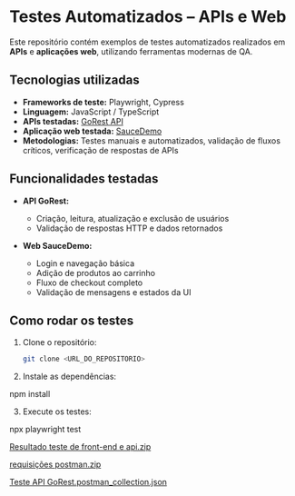 # Testes Automatizados – APIs e Web

Este repositório contém exemplos de testes automatizados realizados em **APIs** e **aplicações web**, utilizando ferramentas modernas de QA.

## Tecnologias utilizadas
- **Frameworks de teste:** Playwright, Cypress  
- **Linguagem:** JavaScript / TypeScript  
- **APIs testadas:** [GoRest API](https://gorest.co.in/)  
- **Aplicação web testada:** [SauceDemo](https://www.saucedemo.com/)  
- **Metodologias:** Testes manuais e automatizados, validação de fluxos críticos, verificação de respostas de APIs

## Funcionalidades testadas
- **API GoRest:**  
  - Criação, leitura, atualização e exclusão de usuários  
  - Validação de respostas HTTP e dados retornados  

- **Web SauceDemo:**  
  - Login e navegação básica  
  - Adição de produtos ao carrinho  
  - Fluxo de checkout completo  
  - Validação de mensagens e estados da UI

## Como rodar os testes
1. Clone o repositório:  
   ```bash
   git clone <URL_DO_REPOSITORIO>

2.  Instale as dependências:

npm install

3. Execute os testes:

npx playwright test  


[Resultado teste de front-end e api.zip](https://github.com/user-attachments/files/22979645/Resultado.teste.de.front-end.e.api.zip)

[requisições postman.zip](https://github.com/user-attachments/files/22979654/requisicoes.postman.zip)

[Teste API GoRest.postman_collection.json](https://github.com/user-attachments/files/22979656/Teste.API.GoRest.postman_collection.json)
